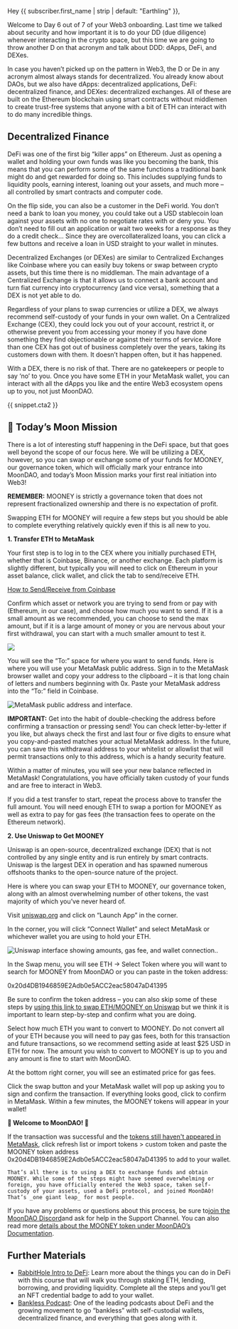 Hey {{ subscriber.first_name | strip | default: "Earthling" }},

Welcome to Day 6 out of 7 of your Web3 onboarding. Last time we talked about security and how important it is to do your DD (due diligence) whenever interacting in the crypto space, but this time we are going to throw another D on that acronym and talk about DDD: dApps, DeFi, and DEXes.

In case you haven’t picked up on the pattern in Web3, the D or De in any acronym almost always stands for decentralized. You already know about DAOs, but we also have dApps: decentralized applications, DeFi: decentralized finance, and DEXes: decentralized exchanges. All of these are built on the Ethereum blockchain using smart contracts without middlemen to create trust-free systems that anyone with a bit of ETH can interact with to do many incredible things.

## Decentralized Finance

DeFi was one of the first big “killer apps” on Ethereum. Just as opening a wallet and holding your own funds was like you becoming the bank, this means that you can perform some of the same functions a traditional bank might do and get rewarded for doing so. This includes supplying funds to liquidity pools, earning interest, loaning out your assets, and much more – all controlled by smart contracts and computer code.

On the flip side, you can also be a customer in the DeFi world. You don’t need a bank to loan you money, you could take out a USD stablecoin loan against your assets with no one to negotiate rates with or deny you. You don’t need to fill out an application or wait two weeks for a response as they do a credit check… Since they are overcollateralized loans, you can click a few buttons and receive a loan in USD straight to your wallet in minutes.

Decentralized Exchanges (or DEXes) are similar to Centralized Exchanges like Coinbase where you can easily buy tokens or swap between crypto assets, but this time there is no middleman. The main advantage of a Centralized Exchange is that it allows us to connect a bank account and turn fiat currency into cryptocurrency (and vice versa), something that a DEX is not yet able to do.

Regardless of your plans to swap currencies or utilize a DEX, we always recommend self-custody of your funds in your own wallet. On a Centralized Exchange (CEX), they could lock you out of your account, restrict it, or otherwise prevent you from accessing your money if you have done something they find objectionable or against their terms of service. More than one CEX has got out of business completely over the years, taking its customers down with them. It doesn’t happen often, but it has happened.

With a DEX, there is no risk of that. There are no gatekeepers or people to say ‘no’ to you. Once you have some ETH in your MetaMask wallet, you can interact with all the dApps you like and the entire Web3 ecosystem opens up to you, not just MoonDAO.

{{ snippet.cta2 }}

## 🚀 Today’s Moon Mission

There is a lot of interesting stuff happening in the DeFi space, but that goes well beyond the scope of our focus here. We will be utilizing a DEX, however, so you can swap or exchange some of your funds for MOONEY, our governance token, which will officially mark your entrance into MoonDAO, and today’s Moon Mission marks your first real initiation into Web3!

**REMEMBER:** MOONEY is strictly a governance token that does not represent fractionalized ownership and there is no expectation of profit.

Swapping ETH for MOONEY will require a few steps but you should be able to complete everything relatively quickly even if this is all new to you.

**1. Transfer ETH to MetaMask**

Your first step is to log in to the CEX where you initially purchased ETH, whether that is Coinbase, Binance, or another exchange. Each platform is slightly different, but typically you will need to click on Ethereum in your asset balance, click wallet, and click the tab to send/receive ETH.

[​How to Send/Receive from Coinbase​](https://help.coinbase.com/en-in/coinbase/trading-and-funding/sending-or-receiving-cryptocurrency/how-to-send-and-receive-cryptocurrency)

Confirm which asset or network you are trying to send from or pay with (Ethereum, in our case), and choose how much you want to send. If it is a small amount as we recommended, you can choose to send the max amount, but if it is a large amount of money or you are nervous about your first withdrawal, you can start with a much smaller amount to test it.

![](https://embed.filekitcdn.com/e/5MgHd6kkhZ8fZBAgpuZgWA/pig29shkyjSo67Bi8TRckJ/email)

You will see the “To:” space for where you want to send funds. Here is where you will use your MetaMask public address. Sign in to the MetaMask browser wallet and copy your address to the clipboard – it is that long chain of letters and numbers beginning with 0x. Paste your MetaMask address into the “To:” field in Coinbase.

![MetaMask public address and interface.](https://embed.filekitcdn.com/e/5MgHd6kkhZ8fZBAgpuZgWA/cJet7pNrPsLBRYCyGCB3tZ)

**IMPORTANT:** Get into the habit of double-checking the address before confirming a transaction or pressing send! You can check letter-by-letter if you like, but always check the first and last four or five digits to ensure what you copy-and-pasted matches your actual MetaMask address. In the future, you can save this withdrawal address to your whitelist or allowlist that will permit transactions only to this address, which is a handy security feature.

Within a matter of minutes, you will see your new balance reflected in MetaMask! Congratulations, you have officially taken custody of your funds and are free to interact in Web3.

If you did a test transfer to start, repeat the process above to transfer the full amount. You will need enough ETH to swap a portion for MOONEY as well as extra to pay for gas fees (the transaction fees to operate on the Ethereum network).

**2. Use Uniswap to Get MOONEY**

Uniswap is an open-source, decentralized exchange (DEX) that is not controlled by any single entity and is run entirely by smart contracts. Uniswap is the largest DEX in operation and has spawned numerous offshoots thanks to the open-source nature of the project.

Here is where you can swap your ETH to MOONEY, our governance token, along with an almost overwhelming number of other tokens, the vast majority of which you’ve never heard of.

Visit [​uniswap.org​](https://www.uniswap.org) and click on “Launch App” in the corner.

In the corner, you will click “Connect Wallet” and select MetaMask or whichever wallet you are using to hold your ETH.

![Uniswap interface showing amounts, gas fee, and wallet connection..](https://embed.filekitcdn.com/e/5MgHd6kkhZ8fZBAgpuZgWA/61ohjYg7MdRoC6zehGLESC/email)

In the Swap menu, you will see ETH -> Select Token where you will want to search for MOONEY from MoonDAO or you can paste in the token address:

0x20d4DB1946859E2Adb0e5ACC2eac58047aD41395

Be sure to confirm the token address – you can also skip some of these steps by [​using this link to swap ETH/MOONEY on Uniswap​](https://app.uniswap.org/#/swap?inputCurrency=ETH&outputCurrency=0x20d4DB1946859E2Adb0e5ACC2eac58047aD41395&chain=mainnet) but we think it is important to learn step-by-step and confirm what you are doing.

Select how much ETH you want to convert to MOONEY. Do not convert all of your ETH because you will need to pay gas fees, both for this transaction and future transactions, so we recommend setting aside at least $25 USD in ETH for now. The amount you wish to convert to MOONEY is up to you and any amount is fine to start with MoonDAO.

At the bottom right corner, you will see an estimated price for gas fees.

Click the swap button and your MetaMask wallet will pop up asking you to sign and confirm the transaction. If everything looks good, click to confirm in MetaMask. Within a few minutes, the MOONEY tokens will appear in your wallet!

**🎉 Welcome to MoonDAO! 🎉**

If the transaction was successful and the [​tokens still haven't appeared in MetaMask​](https://metamask.zendesk.com/hc/en-us/articles/360015489031-How-to-display-tokens-in-MetaMask), click refresh list or import tokens > custom token and paste the MOONEY token address 0x20d4DB1946859E2Adb0e5ACC2eac58047aD41395 to add to your wallet.

	That’s all there is to using a DEX to exchange funds and obtain MOONEY. While some of the steps might have seemed overwhelming or foreign, you have officially entered the Web3 space, taken self-custody of your assets, used a DeFi protocol, and joined MoonDAO! That’s _one giant leap_ for most people.

If you have any problems or questions about this process, be sure to [​join the MoonDAO Discord​](https://www.moondao.com/discord) and ask for help in the Support Channel. You can also read more [​details about the MOONEY token under MoonDAO’s Documentation​](https://docs.moondao.com/token/).

## Further Materials

- [​RabbitHole Intro to DeFi​](https://app.rabbithole.gg/skills/intro-to-defi): Learn more about the things you can do in DeFi with this course that will walk you through staking ETH, lending, borrowing, and providing liquidity. Complete all the steps and you’ll get an NFT credential badge to add to your wallet.
- [​Bankless Podcast​](http://podcast.banklesshq.com/): One of the leading podcasts about DeFi and the growing movement to go “bankless” with self-custodial wallets, decentralized finance, and everything that goes along with it.